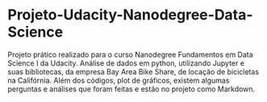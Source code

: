 # Projeto-Udacity-Nanodegree-Data-Science
Projeto prático realizado para o curso Nanodegree Fundamentos em Data Science I da Udacity. Análise de dados em python, utilizando Jupyter e suas bibliotecas, da empresa Bay Area Bike Share, de locação de bicicletas na Califórnia. 
Além dos códigos, plot de gráficos, existem algumas perguntas e análises que foram feitas e estão no projeto como Markdown.

